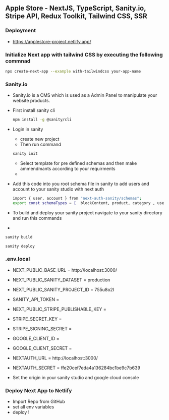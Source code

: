 ## Apple Store - NextJS, TypeScript, Sanity.io, Stripe API, Redux Toolkit, Tailwind CSS, SSR 

### Deployment
  - https://applestore-project.netlify.app/

### Initialize Next app with tailwind CSS by executing the following commnad
``` bash
npx create-next-app --example with-tailwindcss your-app-name
```
### Sanity.io
- Sanity.io is a CMS which is used as a Admin Panel to manipulate your website products.
- First install sanity cli
  ```bash
  npm install -g @sanity/cli
  ```
- Login in sanity 
  - create new project
  - Then run command
  ```bash
  sanity init
  ```
  - Select template for pre defined schemas and then make ammendmants according to your requirments
  - 
- Add this code into you root schema file in sanity to add users and account to your sanity studio with next auth

  ```bash
  import { user, account } from "next-auth-sanity/schemas";
  export const schemaTypes = [  blockContent, product, category , user, account]
  ```
  
 - To build and deploy your sanity project navigate to your sanity directory and run this commands
 - 
 ```bash
 sanity build
 ```
 ```bash
 sanity deploy
 ```
 
### .env.local
- NEXT_PUBLIC_BASE_URL = http://localhost:3000/
- NEXT_PUBLIC_SANITY_DATASET = production 
- NEXT_PUBLIC_SANITY_PROJECT_ID = 755u8o2l
- SANITY_API_TOKEN = 
- NEXT_PUBLIC_STRIPE_PUBLISHABLE_KEY = 
- STRIPE_SECRET_KEY = 
- STRIPE_SIGNING_SECRET = 
- GOOGLE_CLIENT_ID = 
- GOOGLE_CLIENT_SECRET = 
- NEXTAUTH_URL = http://localhost:3000/
- NEXTAUTH_SECRET = ffe20cef7eda4a136284bc1be9c7b639

- Set the origin in your sanity studio and google cloud console 

### Deploy Next App to Netlify
- Import Repo from GitHub
- set all env variables
- deploy !
 


